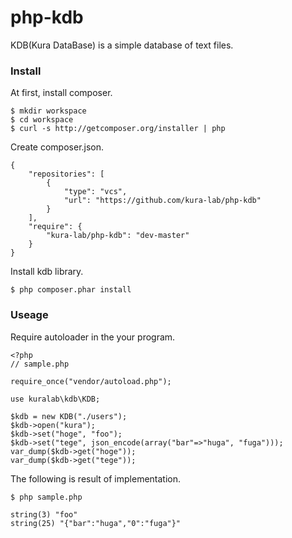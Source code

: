# php-kdb
KDB(Kura DataBase) is a simple database of text files.

### Install

At first, install composer.

```
$ mkdir workspace
$ cd workspace
$ curl -s http://getcomposer.org/installer | php
```

Create composer.json.

```
{
    "repositories": [
        {
            "type": "vcs",
            "url": "https://github.com/kura-lab/php-kdb"
        }
    ],
    "require": {
        "kura-lab/php-kdb": "dev-master"
    }
}
```

Install kdb library.

```
$ php composer.phar install
```

### Useage

Require autoloader in the your program.

```
<?php
// sample.php

require_once("vendor/autoload.php");

use kuralab\kdb\KDB;

$kdb = new KDB("./users");
$kdb->open("kura");
$kdb->set("hoge", "foo");
$kdb->set("tege", json_encode(array("bar"=>"huga", "fuga")));
var_dump($kdb->get("hoge"));
var_dump($kdb->get("tege"));
```

The following is result of implementation.

```
$ php sample.php

string(3) "foo"
string(25) "{"bar":"huga","0":"fuga"}"
```

